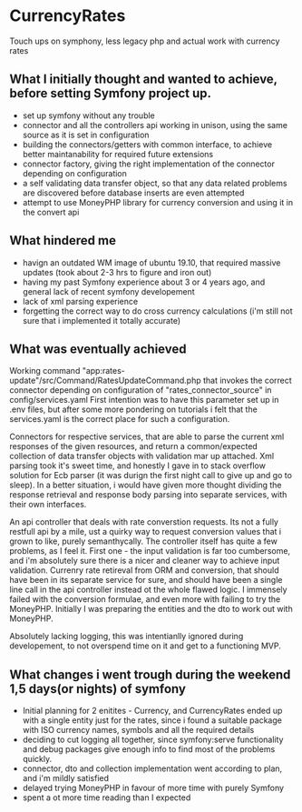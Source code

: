 # CurrencyRates
Touch ups on symphony, less legacy php and actual work with currency rates

## What I initially thought and wanted to achieve, before setting Symfony project up.

- set up symfony without any trouble
- connector and all the controllers api working in unison, using the same source as it is set in configuration
- building the connectors/getters with common interface, to achieve better maintanability for required future extensions
- connector factory, giving the right implementation of the connector depending on configuration
- a self validating data transfer object, so that any data related problems are discovered before database inserts are even attempted
- attempt to use MoneyPHP library for currency conversion and using it in the convert api

## What hindered me

- havign an outdated WM image of ubuntu 19.10, that required massive updates (took about 2-3 hrs to figure and iron out)
- having my past Symfony experience about 3 or 4 years ago, and general lack of recent symfony developement
- lack of xml parsing experience
- forgetting the correct way to do cross currency calculations (i'm still not sure that i implemented it totally accurate)

## What was eventually achieved

  Working command "app:rates-update"/src/Command/RatesUpdateCommand.php that invokes the correct connector depending on configuration of
"rates_connector_source" in config/services.yaml First intention was to have this parameter set up in .env files, but after some more 
pondering on tutorials i felt that the services.yaml is the correct place for such a configuration.

  Connectors for respective services, that are able to parse the current xml responses of the given resources, and return a common/expected
collection of data transfer objects with validation mar up attached. Xml parsing took it's sweet time, and honestly I gave in to stack overflow solution
for Ecb parser (it was durign the first night call to give up and go to sleep). In a better situation, i would have given more thought dividing the response
retrieval and response body parsing into separate services, with their own interfaces.

  An api controller that deals with rate converstion requests. Its not a fully restfull api by a mile, ust a quirky way to request conversion values that i 
grown to like, purely semanthycally. The controller itself has quite a few problems, as I feel it. First one - the input validation is far too cumbersome, and i'm
absolutely sure there is a nicer and cleaner way to achieve input validation. Currenry rate retireval from ORM and conversion, that should have been in its separate service for sure, and should have been a single line call in the api controller instead ot the whole flawed logic. I immensely failed with the conversion formulae, and even more with failing to try the MoneyPHP. Initially I was preparing the entities and the dto to work out with MoneyPHP.

  Absolutely lacking logging, this was intentianlly ignored during developement, to not overspend time on it and get to a functioning MVP.

## What changes i went trough during the weekend 1,5 days(or nights) of symfony
- Initial planning for 2 enitites - Currency, and CurrencyRates ended up with a single entity just for the rates, since i found a suitable package
with ISO currency names, symbols and all the required details
- deciding to cut logging all together, since symfony:serve functionality and debug packages give enough info to find most of the problems quickly.
- connector, dto and collection implementation went according to plan, and i'm mildly satisfied
- delayed trying MoneyPHP in favour of more time with purely Symfony 
- spent a ot more time reading than I expected

